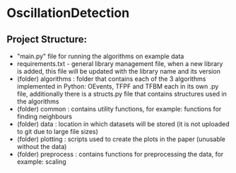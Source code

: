 # OscillationDetection


## Project Structure: 
- "main.py" file for running the algorithms on example data <br />
- requirements.txt - general library management file, when a new library is added, this file will be updated with the library name and its version <br />
- (folder) algorithms	: folder that contains each of the 3 algorithms implemented in Python: OEvents, TFPF and TFBM each in its own .py file, additionally there is a structs.py file that contains structures used in the algorithms
- (folder) common		: contains utility functions, for example: functions for finding neighbours
- (folder) data			: location in which datasets will be stored (it is not uploaded to git due to large file sizes)
- (folder) plotting 	: scripts used to create the plots in the paper (unusable without the data)
- (folder) preprocess 	: contains functions for preprocessing the data, for example: scaling
